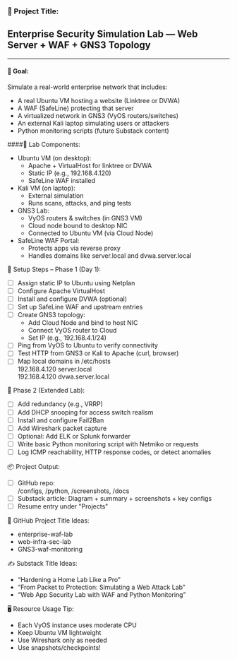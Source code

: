 ### 🧱 Project Title:  
## Enterprise Security Simulation Lab — Web Server + WAF + GNS3 Topology
---
#### 🎯 Goal:  
Simulate a real-world enterprise network that includes:
- A real Ubuntu VM hosting a website (Linktree or DVWA)  
- A WAF (SafeLine) protecting that server  
- A virtualized network in GNS3 (VyOS routers/switches)  
- An external Kali laptop simulating users or attackers  
- Python monitoring scripts (future Substack content)  

####🧩 Lab Components:
- Ubuntu VM (on desktop):
  - Apache + VirtualHost for linktree or DVWA
  - Static IP (e.g., 192.168.4.120)
  - SafeLine WAF installed
- Kali VM (on laptop):
  - External simulation
  - Runs scans, attacks, and ping tests
- GNS3 Lab:
  - VyOS routers & switches (in GNS3 VM)
  - Cloud node bound to desktop NIC
  - Connected to Ubuntu VM (via Cloud Node)
- SafeLine WAF Portal:
  - Protects apps via reverse proxy
  - Handles domains like server.local and dvwa.server.local

🔧 Setup Steps – Phase 1 (Day 1):
- [ ] Assign static IP to Ubuntu using Netplan  
- [ ] Configure Apache VirtualHost  
- [ ] Install and configure DVWA (optional)  
- [ ] Set up SafeLine WAF and upstream entries  
- [ ] Create GNS3 topology:
    - Add Cloud Node and bind to host NIC
    - Connect VyOS router to Cloud
    - Set IP (e.g., 192.168.4.1/24)
- [ ] Ping from VyOS to Ubuntu to verify connectivity  
- [ ] Test HTTP from GNS3 or Kali to Apache (curl, browser)  
- [ ] Map local domains in /etc/hosts  
    192.168.4.120 server.local  
    192.168.4.120 dvwa.server.local

🧪 Phase 2 (Extended Lab):
- [ ] Add redundancy (e.g., VRRP)  
- [ ] Add DHCP snooping for access switch realism  
- [ ] Install and configure Fail2Ban  
- [ ] Add Wireshark packet capture  
- [ ] Optional: Add ELK or Splunk forwarder  
- [ ] Write basic Python monitoring script with Netmiko or requests  
- [ ] Log ICMP reachability, HTTP response codes, or detect anomalies  

📦 Project Output:
- [ ] GitHub repo:  
    /configs, /python, /screenshots, /docs
- [ ] Substack article:
    Diagram + summary + screenshots + key configs
- [ ] Resume entry under "Projects"

📝 GitHub Project Title Ideas:
- enterprise-waf-lab  
- web-infra-sec-lab  
- GNS3-waf-monitoring

✍️ Substack Title Ideas:
- “Hardening a Home Lab Like a Pro”  
- “From Packet to Protection: Simulating a Web Attack Lab”  
- “Web App Security Lab with WAF and Python Monitoring”

🖥️ Resource Usage Tip:
- Each VyOS instance uses moderate CPU  
- Keep Ubuntu VM lightweight  
- Use Wireshark only as needed  
- Use snapshots/checkpoints!

